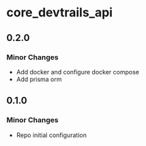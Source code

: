 # core_devtrails_api

## 0.2.0

### Minor Changes

- Add docker and configure docker compose
- Add prisma orm

## 0.1.0

### Minor Changes

- Repo initial configuration
